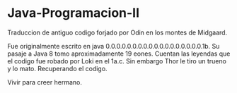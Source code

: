 # Java-Programacion-II

Traduccion de antiguo codigo forjado por Odin en los montes de Midgaard.

Fue originalmente escrito en java 0.0.0.0.0.0.0.0.0.0.0.0.0.0.0.0.0.0.1b.
Su pasaje a Java 8 tomo aproximadamente 19 eones.
Cuentan las leyendas que el codigo fue robado por Loki en el 1a.c.
Sin embargo Thor le tiro un trueno y lo mato. Recuperando el codigo.

Vivir para creer hermano.
